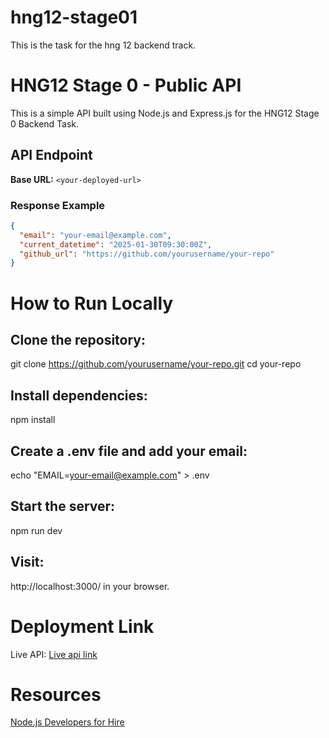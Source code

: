 # hng12-stage01

This is the task for the hng 12 backend track.

# HNG12 Stage 0 - Public API

This is a simple API built using Node.js and Express.js for the HNG12 Stage 0 Backend Task.

## API Endpoint

**Base URL:** `<your-deployed-url>`

### Response Example

```json
{
  "email": "your-email@example.com",
  "current_datetime": "2025-01-30T09:30:00Z",
  "github_url": "https://github.com/yourusername/your-repo"
}
```

# How to Run Locally

## Clone the repository:

git clone https://github.com/yourusername/your-repo.git
cd your-repo

## Install dependencies:

npm install

## Create a .env file and add your email:

echo "EMAIL=your-email@example.com" > .env

## Start the server:

npm run dev

## Visit:

http://localhost:3000/ in your browser.

# Deployment Link

Live API: [Live api link](https://hng12-stage01.onrender.com)

# Resources

[Node.js Developers for Hire](https://hng.tech/hire/nodejs-developers)
